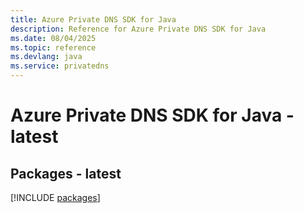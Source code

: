```yaml
---
title: Azure Private DNS SDK for Java
description: Reference for Azure Private DNS SDK for Java
ms.date: 08/04/2025
ms.topic: reference
ms.devlang: java
ms.service: privatedns
---
```

# Azure Private DNS SDK for Java - latest
## Packages - latest
[!INCLUDE [packages](private-dns-index.md)]